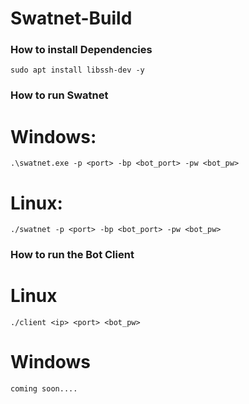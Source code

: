 # Swatnet-Build

### How to install Dependencies

```
sudo apt install libssh-dev -y
```

### How to run Swatnet

# Windows:
```
.\swatnet.exe -p <port> -bp <bot_port> -pw <bot_pw>
```

# Linux:
```
./swatnet -p <port> -bp <bot_port> -pw <bot_pw>
```


### How to run the Bot Client

# Linux 
```
./client <ip> <port> <bot_pw>
```

# Windows
```
coming soon....
```
